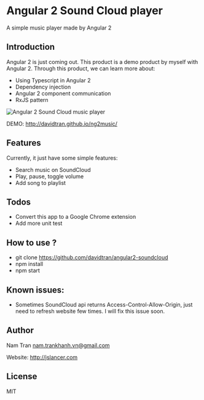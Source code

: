 # Angular 2 Sound Cloud player
A simple music player made by Angular 2

## Introduction
Angular 2 is just coming out. This product is a demo product by myself with Angular 2. Through this product, we can learn more about:
- Using Typescript in Angular 2
- Dependency injection
- Angular 2 component communication
- RxJS pattern

![Angular 2 Sound Cloud music player](http://i.imgur.com/pc0BBn7.png?1)

DEMO: http://davidtran.github.io/ng2music/

## Features
Currently, it just have some simple features:
- Search music on SoundCloud
- Play, pause, toggle volume
- Add song to playlist

## Todos
- Convert this app to a Google Chrome extension
- Add more unit test

## How to use ?
- git clone https://github.com/davidtran/angular2-soundcloud
- npm install
- npm start

## Known issues:
- Sometimes SoundCloud api returns Access-Control-Allow-Origin, just need to refresh website few times. I will fix this issue soon.

## Author
Nam Tran <nam.trankhanh.vn@gmail.com>

Website: http://jslancer.com

## License
MIT

